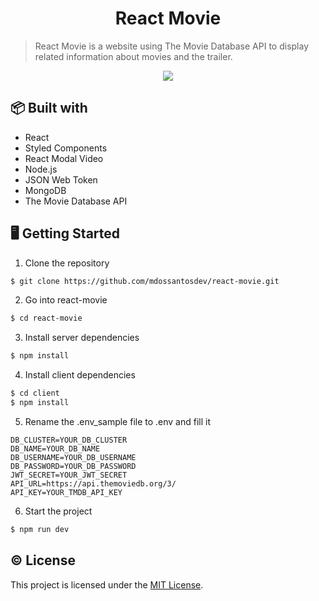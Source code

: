 <h1 align="center">React Movie</h1>

> React Movie is a website using The Movie Database API to display related information about movies and the trailer.

<div align="center">
	<img src="https://user-images.githubusercontent.com/25856076/128391353-15694b51-490e-49a4-88b1-b3cec01582d0.png">
</div>

## 📦 Built with

- React
- Styled Components
- React Modal Video
- Node.js
- JSON Web Token
- MongoDB
- The Movie Database API

## 🖥️ Getting Started

1. Clone the repository

```sh
$ git clone https://github.com/mdossantosdev/react-movie.git
```

2. Go into react-movie

```sh
$ cd react-movie
```

3. Install server dependencies

```sh
$ npm install
```

4. Install client dependencies

```sh
$ cd client
$ npm install
```

5. Rename the .env_sample file to .env and fill it

```
DB_CLUSTER=YOUR_DB_CLUSTER
DB_NAME=YOUR_DB_NAME
DB_USERNAME=YOUR_DB_USERNAME
DB_PASSWORD=YOUR_DB_PASSWORD
JWT_SECRET=YOUR_JWT_SECRET
API_URL=https://api.themoviedb.org/3/
API_KEY=YOUR_TMDB_API_KEY
```

6. Start the project

```sh
$ npm run dev
```

## © License

This project is licensed under the [MIT License](LICENSE).
